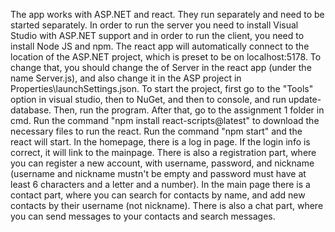 The app works with ASP.NET and react. They run separately and need to be started separately. In order to run the server you need to install Visual Studio with ASP.NET support and in order to run the client, you need to install Node JS and npm. The react app will automatically connect to the location of the ASP.NET project, which is preset to be on localhost:5178. To change that, you should change the of Server in the react app (under the name Server.js), and also change it in the ASP project in Properties\launchSettings.json. To start the project, first go to the "Tools" option in visual studio, then to NuGet, and then to console, and run update-database. Then, run the program. After that, go to the assignment 1 folder in cmd. Run the command "npm install react-scripts@latest" to download the necessary files to run the react. Run the command "npm start" and the react will start.
In the homepage, there is a log in page. If the login info is correct, it will link to the mainpage. There is also a registration part, where you can register a new account, with username, password, and nickname (username and nickname mustn't be empty and password must have at least 6 characters and a letter and a number).
In the main page there is a contact part, where you can search for contacts by name, and add new contacts by their username (not nickname).
There is also a chat part, where you can send messages to your contacts and search messages.
